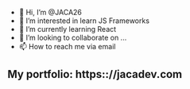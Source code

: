 - 👋 Hi, I’m @JACA26
- 👀 I’m interested in learn JS Frameworks
- 🌱 I’m currently learning React
- 💞️ I’m looking to collaborate on ...
- 📫 How to reach me via email

## My portfolio: https:://jacadev.com
<!---
JACA26/JACA26 is a ✨ special ✨ repository because its `README.md` (this file) appears on your GitHub profile.
You can click the Preview link to take a look at your changes.
--->
